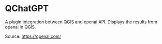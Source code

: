 # QChatGPT
A plugin integration between QGIS and openai API. Displays the results from openai in QGIS.

Source: https://openai.com/
